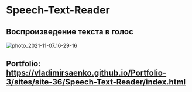 # Speech-Text-Reader

## Воспроизведение текста в голос

![photo_2021-11-07_16-29-16](https://user-images.githubusercontent.com/56477695/140659324-4e339da1-cfe0-4b88-aff4-7ec19637617f.jpg)

## Portfolio: https://vladimirsaenko.github.io/Portfolio-3/sites/site-36/Speech-Text-Reader/index.html
